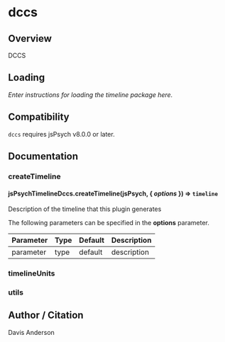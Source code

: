 # dccs

## Overview

DCCS

## Loading

*Enter instructions for loading the timeline package here.*

## Compatibility

`dccs` requires jsPsych v8.0.0 or later.

## Documentation

### createTimeline

#### jsPsychTimelineDccs.createTimeline(jsPsych, { *options* }) ⇒ <code>timeline</code>
Description of the timeline that this plugin generates

The following parameters can be specified in the **options** parameter.

| Parameter | Type | Default | Description |
|-----------|------|---------|-------------|
| parameter | type | default | description |


### timelineUnits


### utils

## Author / Citation

Davis Anderson